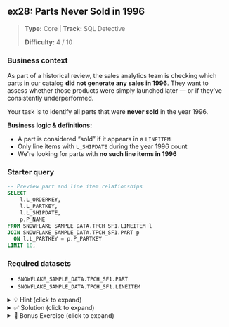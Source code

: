 ## ex28: Parts Never Sold in 1996

> **Type:** Core | **Track:** SQL Detective  
>
> **Difficulty:** 4 / 10

### Business context
As part of a historical review, the sales analytics team is checking which parts in our catalog **did not generate any sales in 1996**. They want to assess whether those products were simply launched later — or if they’ve consistently underperformed.

Your task is to identify all parts that were **never sold** in the year 1996.

**Business logic & definitions:**
* A part is considered “sold” if it appears in a `LINEITEM`
* Only line items with `L_SHIPDATE` during the year 1996 count
* We're looking for parts with **no such line items in 1996**

### Starter query
```sql
-- Preview part and line item relationships
SELECT
    l.L_ORDERKEY,
    l.L_PARTKEY,
    l.L_SHIPDATE,
    p.P_NAME
FROM SNOWFLAKE_SAMPLE_DATA.TPCH_SF1.LINEITEM l
JOIN SNOWFLAKE_SAMPLE_DATA.TPCH_SF1.PART p
  ON l.L_PARTKEY = p.P_PARTKEY
LIMIT 10;
```

### Required datasets

* `SNOWFLAKE_SAMPLE_DATA.TPCH_SF1.PART`
* `SNOWFLAKE_SAMPLE_DATA.TPCH_SF1.LINEITEM`

<details>
<summary>💡 Hint (click to expand)</summary>

#### How to think about it

This is a **time-bound anti-join**. First, find all parts that *were* sold in 1996 (i.e., appear in `LINEITEM` where `L_SHIPDATE` is in 1996).

Then, exclude them from the full parts list using `LEFT JOIN` or `NOT IN` / `NOT EXISTS`.

Make sure your date filter captures all of 1996 using `>= '1996-01-01'` and `< '1997-01-01'`.

#### Helpful SQL concepts

`LEFT JOIN`, `IS NULL`, date filtering, anti-join logic

```sql
-- Anti-join using a date condition
SELECT …
FROM A
LEFT JOIN (
    SELECT DISTINCT key
    FROM B
    WHERE date BETWEEN …
) filtered
ON A.key = filtered.key
WHERE filtered.key IS NULL;
```

</details>

<details>
<summary>✅ Solution (click to expand)</summary>

#### Working query

```sql
WITH parts_sold_1996 AS (
    SELECT DISTINCT L_PARTKEY
    FROM SNOWFLAKE_SAMPLE_DATA.TPCH_SF1.LINEITEM
    WHERE L_SHIPDATE >= DATE '1996-01-01'
      AND L_SHIPDATE < DATE '1997-01-01'
)
SELECT
    p.P_PARTKEY,
    p.P_NAME,
    p.P_RETAILPRICE
FROM SNOWFLAKE_SAMPLE_DATA.TPCH_SF1.PART p
LEFT JOIN parts_sold_1996 s
  ON p.P_PARTKEY = s.L_PARTKEY
WHERE s.L_PARTKEY IS NULL
ORDER BY p.P_PARTKEY;
```

#### Why this works

This query isolates parts **not present** in any 1996 shipment by:
- First identifying all part keys that were shipped in 1996
- Then left joining this list to the full parts table
- Filtering for `NULL` values to find parts that were excluded

#### Business answer

These parts did not generate any sales in 1996 and may require further investigation by product or marketing teams.

#### Take-aways

* Anti-joins are flexible: they work for structural gaps (e.g. no orders) or **temporal gaps**
* CTEs make filters easier to modularize and reuse
* Always apply precise date filtering when defining a year

</details>

<details>
<summary>🎁 Bonus Exercise (click to expand)</summary>

How many of these parts **started being sold only after 1996**? Modify your logic to check for parts whose **first recorded sale** occurred after January 1, 1997.

</details>
